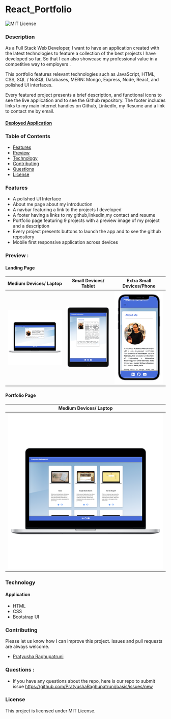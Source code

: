 
# React_Portfolio

![MIT License](https://img.shields.io/badge/license-MIT-green)

### Description

As a Full Stack Web Developer, I want to have an application created with the latest technologies to feature a collection of the best projects I have developed so far, So that I can also showcase my professional value in a competitive way to employers .

This portfolio features relevant technologies such as JavaScript, HTML, CSS, SQL / NoSQL Databases, MERN: Mongo, Express, Node, React, and polished UI interfaces.

Every featured project presents a brief description, and functional icons to see the live application and to see the Github repository. The footer includes links to my main internet handles on Github, LinkedIn, my Resume and a link to contact me by email. 

#### **[Deployed Application](https://pratyusharaghupatruni.github.io/updated-responsive-portfolio/)**

### Table of Contents

*  [Features](#features)
*  [Preview](#preview)
*  [Technology](#technology)
*  [Contributing](#contributing)
*  [Questions](#questions)
*  [License](#license)


### Features

* A polished UI Interface
* About me page about my introduction
* A navbar featuring a link to the projects I developed
* A footer having a links to my github,linkedin,my contact and resume
* Portfolio page featuring 9 projects with a preview image of my project and a description
* Every project presents buttons to launch the app and to see the github repository
* Mobile first responsive application across devices

### Preview :
#### Landing Page

|Medium Devices/ Laptop|Small Devices/ Tablet|Extra Small Devices/Phone
|--|--|--
|![Laptop](./assets2/images/laptop.png)|![Tablet](./assets2/images/ipad.png)|![Mobile](./assets2/images/phone.png)

#### Portfolio Page

|Medium Devices/ Laptop|
|--|
|![Laptop](./assets2/images/profilescreenshot.png)|

### Technology

#### Application 
 * HTML
 * CSS
 * Bootstrap UI


### Contributing

Please let us know how I can improve this project. Issues and pull requests are always welcome.

* [Pratyusha Raghupatruni](https://github.com/PratyushaRaghupatruni)

### Questions :

* If you have any questions about the repo, here is our repo to submit issue 
  https://github.com/PratyushaRaghupatruni/oasis/issues/new

### License

This project is licensed under MIT License.

  
  

